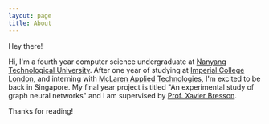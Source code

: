 ```yaml
---
layout: page
title: About
---
```


<p class="message">
  Hey there! 
</p>

Hi, I'm a fourth year computer science undergraduate at [Nanyang Technological University](http://scse.ntu.edu.sg/Pages/Home.aspx). After one year of studying at [Imperial College London](https://www.imperial.ac.uk/study/pg/computing/), and interning with [McLaren Applied Technologies](https://www.mclaren.com/appliedtechnologies/), I'm excited to be back in Singapore. My final year project is titled "An experimental study of graph neural networks" and I am supervised by [Prof. Xavier Bresson](http://www.ntu.edu.sg/home/xbresson/). 

Thanks for reading!
